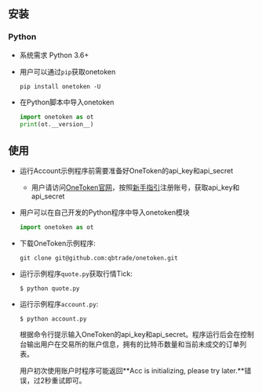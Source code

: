 ## 安装

### Python
* 系统需求 Python 3.6+

* 用户可以通过```pip```获取onetoken

    ```shell
    pip install onetoken -U
    ```

* 在Python脚本中导入onetoken

    ```Python
    import onetoken as ot
    print(ot.__version__)
    ```


## 使用

* 运行Account示例程序前需要准备好OneToken的api_key和api_secret

    * 用户请访问[OneToken官网](https://1token.trade/)，按照[新手指引](https://1token.trade/r/ot-guide/index)注册账号，获取api_key和api_secret


* 用户可以在自己开发的Python程序中导入onetoken模块

    ```python
    import onetoken as ot
    ```

* 下载OneToken示例程序:

    ```shell
    git clone git@github.com:qbtrade/onetoken.git
    ```

* 运行示例程序`quote.py`获取行情Tick:

    `$ python quote.py`

* 运行示例程序`account.py`:

    `$ python account.py`

    根据命令行提示输入OneToken的api_key和api_secret。程序运行后会在控制台输出用户在交易所的账户信息，拥有的比特币数量和当前未成交的订单列表。

    用户初次使用账户时程序可能返回**Acc is initializing, please try later.**错误，过2秒重试即可。

